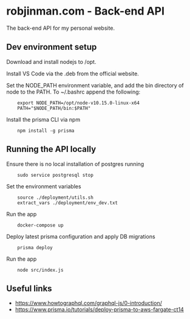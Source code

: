 robjinman.com - Back-end API
============================

The back-end API for my personal website.


Dev environment setup
---------------------

Download and install nodejs to /opt.

Install VS Code via the .deb from the official website.

Set the NODE_PATH environment variable, and add the bin directory of node to
the PATH. To ~/.bashrc append the following:

```
    export NODE_PATH=/opt/node-v10.15.0-linux-x64
    PATH="$NODE_PATH/bin:$PATH"
```

Install the prisma CLI via npm

```
    npm install -g prisma
```


Running the API locally
-----------------------

Ensure there is no local installation of postgres running

```
    sudo service postgresql stop
```

Set the environment variables

```
    source ./deployment/utils.sh
    extract_vars ./deployment/env_dev.txt
```

Run the app

```
    docker-compose up
```

Deploy latest prisma configuration and apply DB migrations

```
    prisma deploy
```

Run the app

```
    node src/index.js
```


Useful links
------------

* https://www.howtographql.com/graphql-js/0-introduction/
* https://www.prisma.io/tutorials/deploy-prisma-to-aws-fargate-ct14
